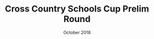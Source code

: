 ---
layout: default
title: Cross Country Schools Cup Prelim Round
date: October 2018
location: Various
---